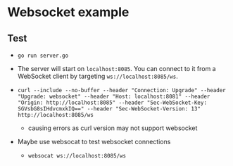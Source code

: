 # Websocket example

## Test


- `go run server.go`
- The server will start on `localhost:8085`. You can connect to it from a WebSocket client by targeting `ws://localhost:8085/ws`.

- `curl --include --no-buffer --header "Connection: Upgrade" --header "Upgrade: websocket" --header "Host: localhost:8081" --header "Origin: http://localhost:8085" --header "Sec-WebSocket-Key: SGVsbG8sIHdvcmxkIQ==" --header "Sec-WebSocket-Version: 13" http://localhost:8085/ws`
  - causing errors as curl version may not support websocket


- Maybe use websocat to test websocket connections
    - `websocat ws://localhost:8085/ws`
